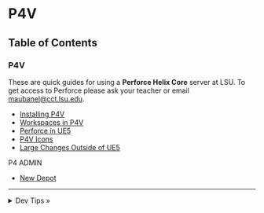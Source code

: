 # P4V

## Table of Contents

### P4V

These are quick guides for using a **Perforce Helix Core** server at LSU. To get access to Perforce please ask your teacher or email [maubanel@cct.lsu.edu](mailto:maubanel@cct.lsu.edu).

* [Installing P4V](installing/README.md#user-content-installing-p4v)
* [Workspaces in P4V](workspaces/README.md#user-content-workspaces-in-p4v)
* [Perforce in UE5](ue5/README.md#user-content-perforce-in-ue5)
* [P4V Icons](icons/README.md#user-content-p4v-icons)
* [Large Changes Outside of UE5](large-changes/README.md#user-content-large-changes-outside-of-ue5)

P4 ADMIN
* [New Depot](newdepot/README.md#user-content-installing-p4v#user-content-p4-new-depot)

---

<details>
  <summary>Dev Tips &raquo;</summary>

  make git m="add commit message"
</details>



